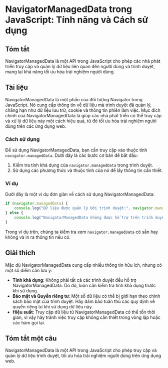 <!--
Meta Description: # NavigatorManagedData trong JavaScript: Tính năng và Cách sử dụng ## Tóm tắt NavigatorManagedData là một API trong JavaScript cho phép các nhà phát t...
Meta Keywords: dụng, navigatormanageddata, liệu, một, các
-->

# NavigatorManagedData trong JavaScript: Tính năng và Cách sử dụng

## Tóm tắt
NavigatorManagedData là một API trong JavaScript cho phép các nhà phát triển truy cập và quản lý dữ liệu liên quan đến người dùng và trình duyệt, mang lại khả năng tối ưu hóa trải nghiệm người dùng.

## Tài liệu
NavigatorManagedData là một phần của đối tượng Navigator trong JavaScript. Nó cung cấp thông tin về dữ liệu mà trình duyệt đã quản lý, chẳng hạn như dữ liệu lưu trữ, cookie và thông tin phiên làm việc. Mục đích chính của NavigatorManagedData là giúp các nhà phát triển có thể truy cập và xử lý dữ liệu này một cách hiệu quả, từ đó tối ưu hóa trải nghiệm người dùng trên các ứng dụng web.

### Cách sử dụng
Để sử dụng NavigatorManagedData, bạn cần truy cập vào thuộc tính `navigator.managedData`. Dưới đây là các bước cơ bản để bắt đầu:

1. Kiểm tra tính khả dụng của `navigator.managedData` trong trình duyệt.
2. Sử dụng các phương thức và thuộc tính của nó để lấy thông tin cần thiết.

### Ví dụ
Dưới đây là một ví dụ đơn giản về cách sử dụng NavigatorManagedData:

```javascript
if (navigator.managedData) {
    console.log("Dữ liệu được quản lý bởi trình duyệt:", navigator.managedData);
} else {
    console.log("NavigatorManagedData không được hỗ trợ trên trình duyệt này.");
}
```

Trong ví dụ trên, chúng ta kiểm tra xem `navigator.managedData` có sẵn hay không và in ra thông tin nếu có.

## Giải thích
Mặc dù NavigatorManagedData cung cấp nhiều thông tin hữu ích, nhưng có một số điểm cần lưu ý:

- **Tính khả dụng**: Không phải tất cả các trình duyệt đều hỗ trợ NavigatorManagedData. Do đó, luôn cần kiểm tra tính khả dụng trước khi sử dụng.
- **Bảo mật và Quyền riêng tư**: Một số dữ liệu có thể bị giới hạn theo chính sách bảo mật của trình duyệt. Hãy đảm bảo tuân thủ các quy định về quyền riêng tư khi sử dụng dữ liệu này.
- **Hiệu suất**: Truy cập dữ liệu từ NavigatorManagedData có thể tốn thời gian, vì vậy hãy tránh việc truy cập không cần thiết trong vòng lặp hoặc các hàm gọi lại.

## Tóm tắt một câu
NavigatorManagedData là một API trong JavaScript cho phép truy cập và quản lý dữ liệu trình duyệt, tối ưu hóa trải nghiệm người dùng trên ứng dụng web.